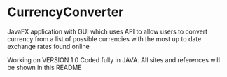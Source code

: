 # CurrencyConverter
JavaFX application with GUI which uses API to allow users to convert currency from a list of possible currencies with the most up to date exchange rates found online

Working on VERSION 1.0 Coded fully in JAVA. All sites and references will be shown in this README
